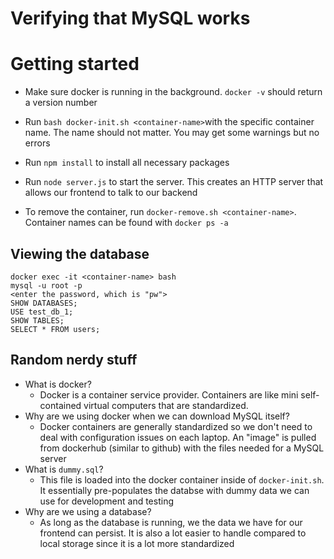 # Verifying that MySQL works

# Getting started

- Make sure docker is running in the background. `docker -v` should return a version number
- Run `bash docker-init.sh <container-name>`with the specific container name. The name should not matter. You may get some warnings but no errors
- Run `npm install` to install all necessary packages
- Run `node server.js` to start the server. This creates an HTTP server that allows our frontend to talk to our backend 


- To remove the container, run `docker-remove.sh <container-name>`. Container names can be found with `docker ps -a`

## Viewing the database

```
docker exec -it <container-name> bash
mysql -u root -p
<enter the password, which is "pw">
SHOW DATABASES;
USE test_db_1;
SHOW TABLES;
SELECT * FROM users;
```

## Random nerdy stuff
- What is docker?
  - Docker is a container service provider. Containers are like mini self-contained virtual computers that are standardized. 
- Why are we using docker when we can download MySQL itself?
  - Docker containers are generally standardized so we don't need to deal with configuration issues on each laptop. An "image" is pulled from dockerhub (similar to github) with the files needed for a MySQL server
- What is `dummy.sql`?
  - This file is loaded into the docker container inside of `docker-init.sh`. It essentially pre-populates the databse with dummy data we can use for development and testing
- Why are we using a database?
  - As long as the database is running, we the data we have for our frontend can persist. It is also a lot easier to handle compared to local storage since it is a lot more standardized